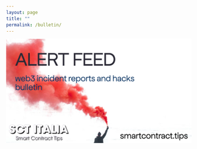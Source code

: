 ```yaml
---
layout: page
title: ""
permalink: /bulletin/
---
```



![](/bulletin.webp)

<html>
<rssapp-list id="_oPWF686lvH3nY8PN"></rssapp-list><script src="https://widget.rss.app/v1/list.js" type="text/javascript" async></script>
</html>
